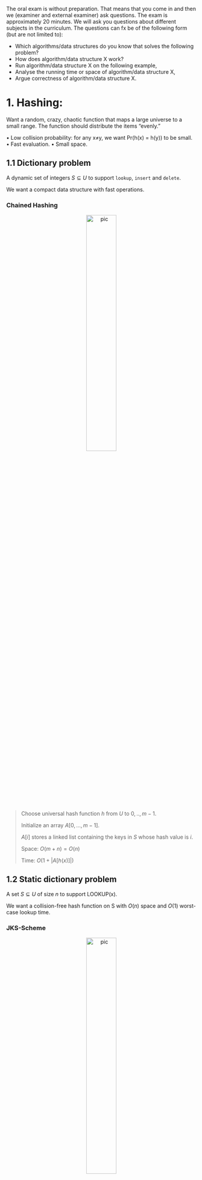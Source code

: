 The oral exam is without preparation. That means that you come in and then we (examiner and external examiner) ask questions. The exam is approximately 20 minutes.  We will ask you questions about different subjects in the curriculum. The questions can fx be of the following form (but are not limited to):

* Which algorithms/data structures do you know that solves the following problem?
* How does algorithm/data structure X work?  
* Run algorithm/data structure X on the following example,
* Analyse the running time or space of algorithm/data structure X,
* Argue correctness of algorithm/data structure X.

# 1. Hashing:

Want a random, crazy, chaotic function that maps a large universe to a small range. The
function should distribute the items “evenly.”

• Low collision probability: for any x≠y, we want Pr(h(x) = h(y)) to be small.
• Fast evaluation.
• Small space.

## 1.1 Dictionary problem

A dynamic set of integers $S \subseteq U$ to support `lookup`, `insert` and `delete`.

We want a compact data structure with fast operations.

### Chained Hashing

<p align="center"><img src=".data/hashing_chained.png" alt="pic" width="40%" /></p>

> Choose universal hash function $h$ from $U$ to ${0, ..,m-1}$.
> 
> Initialize an array $A[0, ..., m-1]$.
> 
> $A[i]$ stores a linked list containing the keys in $S$ whose hash value is $i$.
>
> Space: $O(m + n) = O(n)$
> 
> Time: $O(1 + |A[h(x)]|)$
>

## 1.2 Static dictionary problem

A set $S \subseteq U$ of size $n$ to support LOOKUP(x).

We want a collision-free hash function on S with $O(n)$ space and $O(1)$ worst-case lookup time.

### JKS-Scheme

<p align="center"><img src=".data/hashing_FKS.png" alt="pic" width="40%" /></p>

> Two-level solution:
> * At level 1 use solution with many collisions and linear space.
> * Resolve each collisions at level 1 with collision-free solution at level 2.
>
> Spce: $O(n)$ and $O(n)$ expected preprocessing time.
> 
> Time: $O(1)$ worst-case time per lookup.
>

## 1.3 String matching

Given strings S and P, determine if P is a substring in S. 

|P| = m, |S| = n.


### Karp-Rabin Fingerprint

> Let S be a string of length n. 
>
> Let p is a prime number. Pick uniformly at random integer z ∈{0, ..., p-1}.
>
> The fingerprint of $S$ is the polynomial over the field $Z_p$ evaluated at the random integer $z$.
> 
>$$\varphi_{p,z}(S) = \left( \sum_{i=1}^{n} S[i] \cdot z^{n - i} \right) \mod p$$
> 

### Karp-Rabin Algorithm

> Pick $p >= m^2$
> 
> Compute $\varphi(P)$
>
> Compute and compare $\varphi(S[i, i+m-1])$ with $\varphi(P)$ for all i.
>
> If fingerprints match, verify using brute-force comparison. 
>
> Time: $O(m + n + Fm)$
>


# 2. Predecessor:

Maintain a set S ⊆ U = {0, ..., u-1} to support `predecessor`, `successor`, `insert` and `delete`.

We want a Static predecessor with $O(log log u)$ query time.

## van Emde Boas

<p align="center"><img src=".data/van_emde_boas.png" alt="pic" width="100%" /></p>

> Apply `Two-Level Bitvector` until size of vectors is constant.
>
> > Space: $O(u)$
> >
> > Time: $𝖳(𝗎) = 𝖳 (𝗎)+ 𝖮(𝟣) = 𝖮(log log 𝗎)$
>

## Y-Trie

<p align="center"><img src=".data/Y-Fast_Trie.png" alt="pic" width="100%" /></p>

> Partition $S$ into $\frac{n}{log u}$ groups of $log u$ consecutive keys
>
> Compute $S'$ = set of split keys between groups.
>
> X-fast trie over S’:
> 
> * A binary tree with min and max for each node + keys ordered in a linked list.
>
> * For each level store a dictionary of prefixes of keys. 
>
> Balanced binary search trees for each group.
>
> > Space: X-fast trie: $O(\frac{n}{log u} log u) = O(n)$, all BBSTs: $O(n)$
> >
> > Time: X-fast trie: $O(log log u)$, BBST: $O(log (log u))$


# 3. RMQ and LCA

## 3.1 Range Minimum Queries
Preprocess array $A[1…n]$ of integers to support $RMQ(i,j)$ to return the minimum element in $A[i…j]$.

### Sparse table
<p align="center"><img src=".data/Sparse_table.png" alt="pic" width="50%" /></p>

> Save the result for all intervals of length a power of 2.
>
> Query: any interval is the union of two power of 2 intervals. Lookup results for the two intervals and take minimum.
>
> > Space: $O(n log n)$
> >
> > Time: $O(1)$
> >
> > Preprocesing time: $O(n log n)$. To compute results for length $2^i$ use results for length $2^{i-1}$.

## 3.2 ±1RMQ

Consecutive entries diﬀer by 1.

<p align="center"><img src=".data/differ_1_RMQ.png" alt="pic" width="100%" /></p>

> Divide $A$ into blocks of size $\frac{1}{2} logn$.
>
> > On blocks:
> >
> > <p align="center"><img src=".data/differ_1_RMQ_two_new_arrays.png" alt="pic" width="40%" /></p>
> >
> > > $A'$: minimum from each block
> > >
> > > $B$: position in $A$ where occurs.
> > >
> > > Sparse table data structure on $A'$.
> > >
> > Space: $O(|A'| log |A'|) = O(\frac{n}{logn} log \frac{n}{logn})$ = $O(n)$
> 
>
> > Inside blocks:
> > 
> > <p align="center"><img src=".data/differ_1_RMQ_precompute_inside_blocks.png" alt="pic" width="25%" /></p>
> >
> > > Precompute and save all answers for each normalized block.
> > >
> > > > Block is sequence of +1s and -1s.
> > > > 
> > > > Number of block descriptions: $2^{\frac{1}{2} logn - 1} ≤ \sqrt{n}$
> > >
> > Space: $O(O(\sqrt{n}(log^2 n)) + O(\frac{n}{logn}))$ = $O(n)$
>
> Space: SparseTable + PrecomputedTables = $O(n)$
>
> Time: $O((1+1) + 1 + 1)$

## 3.2 Lowest Common Ancestor
Preprocess rooted tree $T$ with $n$ nodes to support querying the lowest common ancestor of $u$ and $v$.

<p align="center"><img src=".data/Cartesian_tree.png" alt="pic" width="75%" /></p>

> Build a `Cartesian Tree` on array.
>  > Min-heap: every parent node <= Child nodes. 
>  > 
>  > Inorder of tree (left->root->right) is the original array.
> 
> $E$: Euler tour representation. Preorder walk, write id of node when met.
>
> $A$: Depth of node node in $E[i]$. 最小的值代表路径中的根
>
> $R$: First occurrence in $E$ of node with id $i$. 第一次访问某节点时，是从根走到它的路径上的第一个“入点”，在 DFS 遍历过程中，你要访问 u 和 v，就必须先经过它们的 LCA
>
> $RMQ(i, j) = LCA(i, j) = E[RMQ_A (R[i], R[j])]$
>
> Space: $O(E+A+R+RMQ_A)$

# 4. Level Ancestor

Preprocess rooted tree T to support querying the $kth$ ancestor of node $v$.

## 4.1 Top-Bottom Decomposition

<p align="center"><img src=".data/Top_bottom_tree.png" alt="pic" width="50%" /></p>

> > Jump nodes: maximal **deep** nodes with ≥ $\frac{1}{4} log n$ descendants.
>
> > Top tree: 
> > > Ladder decomposition + Jump pointers for jump nodes, at most $\frac{n}{\frac{1}{4}logn}$ leaves.
> > >
> > > For each internal node pointer to some jump node below.
> > 
> > > $LA(v,k)$ in top:
> > >
> > > Follow pointer to jump node below $v$.
> > > 
> > > Jump pointer + ladder solution.
> >
> > > Space: O(|ladder| + |jump_nodes|*|tree_height|) = $O(n + \frac{n}{logn} logn) = O(n)$ 
> > >
> > > Time: O(1)
>
> > Bottom tree:
> > <p align="center"><img src=".data/Bottom_tree.png" alt="pic" width="50%" /></p>
> >
> > > Encode each bottom tree `B` using balanced parentheses representation.
> > > 
> > > Encode inputs v and k.
> > > 
> > > Build table $A[code(B, v, k)] = LA(v, k)$ in bottom tree `B`.
> >
> > > $LA(v,k)$ in bottom: Lookup in $A$.
> >
> > > Space: $O(2^{|code|}) = O(2^{2 \cdot \frac{1}{4} logn + 2 \cdot log(\frac{1}{4} logn)}) < O(n^{\frac{1}{2}}log^2n) < O(n)$
> > >
> > > Time: O(1)

# 5. Suffix Trees

## 5.1 String indexing problem
Preprocess a string $S$ to search the starting positions of all occurrences of $P$ in $S$.

### Suffix Tree

<p align="center"><img src=".data/Suffix_tree.png" alt="pic" width="50%" /></p>

>
> The compact trie of all suﬃxes of S.
>
> > Space: O(Number of edges + space for edge labels + string) = $O(n)$
> > 
> > Time: $O(|P|+occ)$
> >
> > Preprocessing time: $O(sort(n,|Σ|))$.  Time to sort $n$ characters from an alphabet $Σ$.

## 5.2 Longest common substring problem
Find longest common substring of strings $S_1$ and $S_2$.

<p align="center"><img src=".data/Suffix_tree_on_S1S2.png" alt="pic" width="75%" /></p>

> The suﬃx tree over $S_1\$1S_2\$2$.


# 6. Radix and Suffix Sorting

## 6.1 Sorting small universes problem

Given a sequence of $n$ integers from a universe $U = \{0, 1, ..., u-1\}$ that is not too big.

### Radix sort

<p align="center"><img src=".data/Radix_sort.png" alt="pic" width="25%" /></p>

> Sort on each digit from right to left using stable sort.
> 
> For each digit, insert into array of linked list + traverse array of linked list.
>
> > Space: $O(n+u)$
> >
> > Time: $O(n \cdot k)$

## 6.2 Suffix sort problem

Given string $S$ of length $n$ over alphabet $Σ$, sort all suﬃxes of S in lexicographic order.

### Difference Cover Sampling

<p align="center"><img src=".data/DC3_1.png" alt="pic" width="75%" /></p>

> Recursively sort sample suﬃxes starting at positions $i = 1 \mod 3$ and $i = 2 \mod 3$.

<p align="center"><img src=".data/DC3_2.png" alt="pic" width="25%" /></p>

> Sort Non-Sample Suffixes.

<p align="center"><img src=".data/DC3_3.png" alt="pic" width="25%" /></p>

> Merge
>
> * When compare $S_0$ with $S_1$：$(S[i], \text{rank}[i+1]) \stackrel{?}{\leq} (S[j], \text{rank}[j+1])$
>
> * When compare $S_0$ with $S_2$：$(S[i], S[i+1], \text{rank}[i+2]) \stackrel{?}{\leq} (S[j], S[j+1], \text{rank}[j+2])$

> Time: $T(n) = T(2n/3) + O(n) = O(n)$

# Week7 Compression:

## Lempel-Ziv 77

**Encode**

> Build suﬃx tree. Store smallest leaf below each node.
> 
> <p align="center"><img src=".data/Ziv_77_tree.png" alt="pic" width="50%" /></p>
>
> Parse from left-to-right into phrases.
> > <p align="center"><img src=".data/Ziv_77_array.png" alt="pic" width="50%" /></p>
> >
> > Select longest matching substring starting before current position + 1 extra character.
> >
> > Encode phrases by (previous occ dist, length, extra character) or single character.
>
> > Time: $O(sort(n, |Σ|).$

**Decode**

>  Read and decode left-to-right.

## Lempel-Ziv 78

**Encode**

> <p align="center"><img src=".data/Ziv_78.png" alt="pic" width="50%" /></p>
>
> Dynamically build and traverse the LZ78 trie.
>
> Parse from left-to-right into phrases.
> 
> Select longest phrase seen before + a single character.
> 
> Encode phrases (previous phrase, character) or single phrase.
>
> > Time: $O(N)$ expected

**Decode**

> Read and decode left-to-right.
>
> > Time: $O(N)$

## Recursive-pairing compression

<p align="center"><img src=".data/Re-Pair_Compression.png" alt="pic" width="25%" /></p>

> Start with string $S$.
>
> Replace a most frequent pair by new character $X_i$. Output rule $X_i ➞ ab$.
>
> Repeat until we have a single pair.

>  Unfold rules top-down.

## Grammar Compression

<p align="center"><img src=".data/Grammar_Compression.png" alt="pic" width="50%" /></p>

> Encode string $S$ as an grammar $G$ that generates $S$.

> Parse tree. Unfolded set of rules.

# Week8 External Memory 1

## 8.1 Sorting

Given array $A$ of $N$ values, output the values in increasing order.

### External Merge Sort

<p align="center"><img src=".data/Multiway_merge.png" alt="pic" width="50%" /></p>

> Partition $N$ elements into $\frac{N}{M}$ arrays of size $M$.
> 
> Load each into memory and sort.

> Apply $\frac{M}{B}$ way external multiway merge until left with single sorted array.
>
> > <p align="center"><img src=".data/Multiway_merge_2.png" alt="pic" width="50%" /></p>
> > 
> > Load $\frac{M}{B}$ first blocks into memory.
> > 
> > Output the smallest number among blocks.
> > 
> > Load more blocks into memory if needed.
> >
> > Repeat

> I/Os: $O(\frac{N}{B} + \frac{N}{B} log_\frac{M}{B} \frac{N}{M})$

## 8.2 Searching

Maintain a set $S ⊆ U = \{0, ..., u-1\}$ to support `search`, `insert` and `delete`.

<p align="center"><img src=".data/B-tree.png" alt="pic" width="50%" /></p>

> B-tree of order $δ = ϴ(B)$ with $N$ keys.
> > Keys in leaves.
> > 
> > Degree between $\frac{δ}{2}$ and $δ$.
>
> > Root degree between 2 and δ.
>
> > Height: $log_\delta \frac{N}{B}$

# Week9 External Memory 2

## 9.1 Access Path Traversal problem

Data structure $D$ stores a dynamic set of items. We can only access $D$ by following an access path $P$.

### Buﬀered updates

<p align="center"><img src=".data/Access_Path_buffered.png" alt="pic" width="10%" /></p>

> Add buﬀers of size $B$ to each edge stored in O(1) blocks.
>
> Buﬀers store delayed updates to $D$
>
> > Search: $O(P)$
> >
> > Update: $O(\frac{P}{B})$

## 9.2 Searching with Fast Updates

### $B^\epsilon$-tree

<p align="center"><img src=".data/Square_root_tree.png" alt="pic" width="50%" /></p>

> Speed up updates by buﬀering them at each node along the path to a leaf.
>
> Move many updates together in each I/O.
>
> Insert delayed insert/delete into first buﬀer on path. If full, flush and recurse on next node in path. If we fill leaf, rebalance tree as B-tree.
>
> $\epsilon ∈ (0, 1]$ is a parameter.
>
> > <p align="center"><img src=".data/B_epsilon.png" alt="pic" width="25%" /></p>
> >
> > Height: $log_{b^\epsilon} N = \frac{log_b N}{\epsilon}$
> >
> > Search: $O(\frac{log_b N}{\epsilon})$
> >
> > Update: $O(\frac{Height}{Buffer}) = O(\frac{log_b N}{\epsilon \cdot B^{1-\epsilon}})$


# Week11 Range Report

Preprocess at set of points $P ⊆ \mathcal{R}^2$ to return the set of points in $R$, where $R$ is rectangle given by $(x_1, y_1)$ and $(x_2, y_2)$.

## 2D Range Tree + Bridges

<p align="center"><img src=".data/2D_range_tree_with_bridges.png" alt="pic" width="50%" /></p>

> Perfectly balanced binary tree over $x$-coordinate.
>
> Each node $v$ stores array of points below $v$ sorted by $y$-coordinate.
>
> Each point in array at $v$ stores bridges to arrays in $v_l$ and $v_r$
>
> Arrays at $v_l$ and $v_r$ are subsets of array at $v$. 
>
> $Report(x1, y1, x2, y2)$: 
> > Find paths to predecessor of $x_1$ and successor of $x_2$, get each `oﬀ-path` node.
> > 
> > Binary search predecessor of $y_1$ and successor of $y_2$ in root array + traverse bridges for remaining 1D queries.
>
> > Space: $O(n logn)$
> >
> > Time: $O(logn + occ)$
> >
> > Preprocessing. $O(nlog n)$

## kD-tree

<p align="center"><img src=".data/kD-tree.png" alt="pic" width="100%" /></p>

> A balanced binary tree over point set $P$.
>
> Recursively partition $P$ into rectangular regions containing (roughly) same number of points. Partition by alternating horizontal and vertical lines.
>
> Each node in tree stores region and line.
>
> > $Report(x1, y1, x2, y2)$: Traverse 2D tree starting at the root. At node $v$:
> >
> > 1. $v$ is a leaf: report the unique point in region($v$) if contained in range.
> > 2. region($v$) is disjoint from range: stop.
> > 3. region($v$) is contained in range: report all points in region($v$).
> > 4. region($v$) intersects range, and $v$ is not a leaf. Recurse left and right.
>
> > Space: $O(n)$
> >
> > Time: $O(\sqrt{n} + occ)$
> >
> > Preprocessing. $O(nlog n)$


# Week10 Approximation 1

Load balancing

# Week12:

https://priyadarshanghosh26.medium.com/christofides-algorithm-the-secret-weapon-for-route-optimization-d2b9ec68d66e